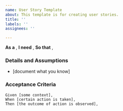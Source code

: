 ```yaml
---
name: User Story Template
about: This template is for creating user stories.
title: ''
labels: ''
assignees: ''

---
```


**As a** ,
**I need** ,
**So that** ,
   
 ### Details and Assumptions
 * [document what you know]
   
 ### Acceptance Criteria  
   
 ```gherkin
 Given [some context],
 When [certain action is taken],
 Then [the outcome of action is observed],
```

